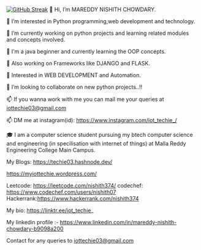 [![GitHub Streak](https://streak-stats.demolab.com/?user=Techie03)](https://git.io/streak-stats)
👋 Hi, I’m MAREDDY NISHITH CHOWDARY.

👀 I’m interested in Python programming,web development and technology.

🌱 I’m currently working on python projects and learning related modules and concepts involved.

🌱 I'm a java beginner and currently learning the OOP concepts.

🌱 Also working on Frameworks like DJANGO and FLASK.

🌱 Interested in WEB DEVELOPMENT and Automation.

💞️ I’m looking to collaborate on new python projects..!!

📫 If you wanna work with me you can mail me your queries at iottechie03@gmail.com

📫 DM me at instagram(id): https://www.instagram.com/iot_techie_/

🎓 I am a computer science student pursuing my btech computer science and engineering (in specilisation with internet of things) at Malla Reddy Engineering College Main Campus.

My Blogs:
https://techie03.hashnode.dev/

https://myiottechie.wordpress.com/

Leetcode: https://leetcode.com/nishith374/
codechef: https://www.codechef.com/users/nishith07
Hackerrank:https://www.hackerrank.com/nishith374


My bio: https://linktr.ee/iot_techie_

My linkedin profile :- https://www.linkedin.com/in/mareddy-nishith-chowdary-b9098a200



Contact for any queries to iottechie03@gmail.com 
